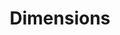 ---
bigquery: https://console.cloud.google.com/bigquery?p=covid-19-dimensions-ai&page=table&d=data&t=publications
contributors: Digital Science, https://www.digital-science.com/
cost: Free for personal, non-commercial use.
description: Dimensions contains more than 100 million publications, ranging from
  articles published in scholarly journals, books and book chapters, to preprints
  and conference proceedings. All publications are contextualized with linked data
  sets, funding, publications, patents, clinical trials, and policy documents. You
  can also view associated categories, funders, institutions, and researcher profiles.
documentation: https://docs.dimensions.ai/bigquery/index.html
last_edit: Mon, 04 Apr 2022 19:04:00 GMT
location: https://www.dimensions.ai/products/free/
maintained_by: Digital Science, https://www.digital-science.com/
schema_fields: '[''links'', ''acronyms'', ''altmetrics'', ''category_icrp_cso'', ''investigators'',
  ''abstract'', ''publisher'', ''granted_date'', ''current_assignee_orgs'', ''proceedings_title'',
  ''embargo_date'', ''publication_year'', ''open_access_categories'', ''funding_nzd'',
  ''supporting_grant_ids'', ''funder_org_acronyms'', ''foa_number'', ''category_icrp_ct'',
  ''funding_cad'', ''date_imported_gbq'', ''issue'', ''citations_count'', ''isbn'',
  ''funding_gbp'', ''associated_publication_arxiv_id'', ''category_uoa'', ''cpc'',
  ''priority_date'', ''authors'', ''research_org_cities'', ''expiration_date'', ''categories'',
  ''volume'', ''start_date'', ''date_online'', ''external_ids'', ''date_inserted'',
  ''conditions'', ''legal_status'', ''mesh_terms'', ''citation_string'', ''linkout'',
  ''funder_org_countries'', ''priority_year'', ''funder_countries'', ''year'', ''jurisdiction'',
  ''research_org_state_codes'', ''relationships'', ''established'', ''category_hrcs_hc'',
  ''open_access_categories_v2'', ''filing_year'', ''category_bra'', ''original_title'',
  ''category_hra'', ''repository_url'', ''wikipedia_url'', ''book_title'', ''funding_amount'',
  ''active_years'', ''associated_publication_id'', ''inventor_names'', ''funder_org_cities'',
  ''funder_org'', ''original_assignee_orgs'', ''clinical_trial_ids'', ''date_modified'',
  ''created_date'', ''address'', ''family_count'', ''subtitles'', ''id'', ''resulting_publication_doi'',
  ''journal_lists'', ''interventions'', ''brief_title'', ''research_orgs'', ''repository_name'',
  ''source_id'', ''application_number'', ''resulting_publication_ids'', ''funding_eur'',
  ''aliases'', ''license'', ''concepts'', ''patent_ids'', ''types'', ''repository_id'',
  ''acronym'', ''assignee_countries'', ''type'', ''funding_usd'', ''legal_events'',
  ''editors'', ''date_normal'', ''conference'', ''category_rcdc'', ''organisation_details'',
  ''associated_publication_pmid'', ''name'', ''funder_org_state_codes'', ''funding_jpy'',
  ''status'', ''funding_currency'', ''associated_grant_ids'', ''kind'', ''date'',
  ''labels'', ''research_org_city_names'', ''original_assignee'', ''reference_ids'',
  ''publication_date'', ''date_print'', ''start_year'', ''category_for'', ''gender'',
  ''original_assignee_countries'', ''expiration_year'', ''cited_by_ids'', ''current_assignee_countries'',
  ''doi'', ''pmid'', ''citations'', ''description'', ''book_series_title'', ''funding_cny'',
  ''research_org_country_names'', ''associated_publication_doi'', ''category_hrcs_rac'',
  ''funding_chf'', ''assignee_orgs'', ''eisbn'', ''filing_date'', ''pages'', ''ipcr'',
  ''pmcid'', ''email_address'', ''registry'', ''grant_number'', ''family_members_ids'',
  ''family_id'', ''parent_id'', ''phase'', ''arxiv_id'', ''filing_status'', ''research_org_state_names'',
  ''end_date'', ''funder_orgs'', ''journal'', ''acknowledgements'', ''title'', ''granted_year'',
  ''researcher_ids'', ''funding_aud'', ''mesh_headings'', ''category_sdg'', ''funding_details'',
  ''end_year'', ''current_assignee'', ''publication_ids'', ''language'', ''research_org_countries'',
  ''original_abstract'', ''metrics'']'
shortname: dimensions
tags:
- scholarly literature
- patents
- funding
- clinical trials
- academic profiles
terms_of_use: 'Use of both the Dimensions COVID-19 dataset and full Dimensions dataset
  are subject to the Dimensions Terms of use: https://www.dimensions.ai/policies-terms-legal '
title: Dimensions
uuid: dcff88bd-fe6b-4fdb-8159-809bf9d7bc1c
---